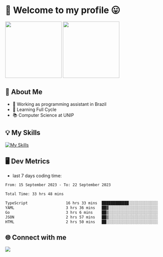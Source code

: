 # 🎉 Welcome to my profile 😛

<div>
  <img height="180em" src="https://github-readme-stats.vercel.app/api?username=VinicciusSantos&show_icons=true&icon_color=fff&include_all_commits=true&count_private=true&bg_color=30,000,000&title_color=fff&text_color=fff"/>
  <img height="180em" src="https://github-readme-stats.vercel.app/api/top-langs/?username=VinicciusSantos&langs_count=8&layout=compact&include_all_commits=true&count_private=true&bg_color=30,000,000&title_color=fff&text_color=fff"/>
</div>

## 📖 About Me
- 🔭 Working as programming assistant in Brazil
- 🌱 Learning Full Cycle
- 📚 Computer Science at UNIP

## 💡 My Skills

[![My Skills](https://skills.thijs.gg/icons?i=angular,react,jest,html,css,sass,bootstrap,ts,js,nodejs,express,git,c,py,postgres,mysql,docker)](https://github.com/VinicciusSantos)

## 🖥️ Dev Metrics

- last 7 days coding time:

<!--START_SECTION:waka-->

```txt
From: 15 September 2023 - To: 22 September 2023

Total Time: 33 hrs 48 mins

TypeScript                 16 hrs 33 mins  ████████████░░░░░░░░░░░░░   48.38 %
YAML                       3 hrs 36 mins   ██▓░░░░░░░░░░░░░░░░░░░░░░   10.57 %
Go                         3 hrs 6 mins    ██▒░░░░░░░░░░░░░░░░░░░░░░   09.09 %
JSON                       2 hrs 57 mins   ██▒░░░░░░░░░░░░░░░░░░░░░░   08.67 %
HTML                       2 hrs 50 mins   ██░░░░░░░░░░░░░░░░░░░░░░░   08.30 %
```

<!--END_SECTION:waka-->

## 🌐 Connect with me

<a href="https://www.linkedin.com/in/vinicius-guedes-b817aa223/"><img src="https://img.shields.io/badge/LinkedIn-0077B5?style=for-the-badge&logo=linkedin&logoColor=white"/></a>

